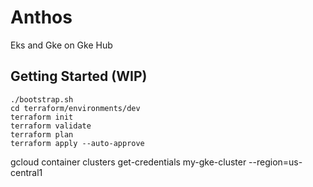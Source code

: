 # Anthos
Eks and Gke on Gke Hub

## Getting Started (WIP)

```
./bootstrap.sh
cd terraform/environments/dev
terraform init
terraform validate
terraform plan
terraform apply --auto-approve
```

gcloud container clusters get-credentials my-gke-cluster --region=us-central1